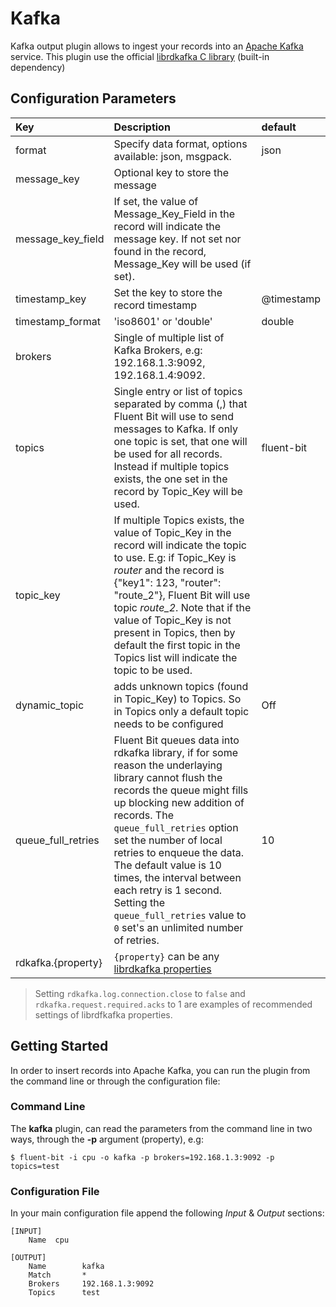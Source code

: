 # Kafka

Kafka output plugin allows to ingest your records into an [Apache Kafka](https://kafka.apache.org/) service. This plugin use the official [librdkafka C library](https://github.com/edenhill/librdkafka) \(built-in dependency\)

## Configuration Parameters

| Key | Description | default |
| :--- | :--- | :--- |
| format | Specify data format, options available: json, msgpack. | json |
| message\_key | Optional key to store the message |  |
| message\_key\_field | If set, the value of Message\_Key\_Field in the record will indicate the message key. If not set nor found in the record, Message\_Key will be used \(if set\). |  |
| timestamp\_key | Set the key to store the record timestamp | @timestamp |
| timestamp\_format | 'iso8601' or 'double' | double |
| brokers | Single of multiple list of Kafka Brokers, e.g: 192.168.1.3:9092, 192.168.1.4:9092. |  |
| topics | Single entry or list of topics separated by comma \(,\) that Fluent Bit will use to send messages to Kafka. If only one topic is set, that one will be used for all records. Instead if multiple topics exists, the one set in the record by Topic\_Key will be used. | fluent-bit |
| topic\_key | If multiple Topics exists, the value of Topic\_Key in the record will indicate the topic to use. E.g: if Topic\_Key is _router_ and the record is {"key1": 123, "router": "route\_2"}, Fluent Bit will use topic _route\_2_. Note that if the value of Topic\_Key is not present in Topics, then by default the first topic in the Topics list will indicate the topic to be used. |  |
| dynamic\_topic | adds unknown topics \(found in Topic\_Key\) to Topics. So in Topics only a default topic needs to be configured | Off |
| queue_full_retries | Fluent Bit queues data into rdkafka library, if for some reason the underlaying library cannot flush the records the queue might fills up blocking new addition of records. The ```queue_full_retries``` option set the number of local retries to enqueue the data. The default value is 10 times, the interval between each retry is 1 second. Setting the ```queue_full_retries``` value to ```0``` set's an unlimited number of retries. | 10 |
| rdkafka.{property} | `{property}` can be any [librdkafka properties](https://github.com/edenhill/librdkafka/blob/master/CONFIGURATION.md) |  |

> Setting `rdkafka.log.connection.close` to `false` and `rdkafka.request.required.acks` to 1 are examples of recommended settings of librdfkafka properties.

## Getting Started

In order to insert records into Apache Kafka, you can run the plugin from the command line or through the configuration file:

### Command Line

The **kafka** plugin, can read the parameters from the command line in two ways, through the **-p** argument \(property\), e.g:

```text
$ fluent-bit -i cpu -o kafka -p brokers=192.168.1.3:9092 -p topics=test
```

### Configuration File

In your main configuration file append the following _Input_ & _Output_ sections:

```text
[INPUT]
    Name  cpu

[OUTPUT]
    Name        kafka
    Match       *
    Brokers     192.168.1.3:9092
    Topics      test
```


